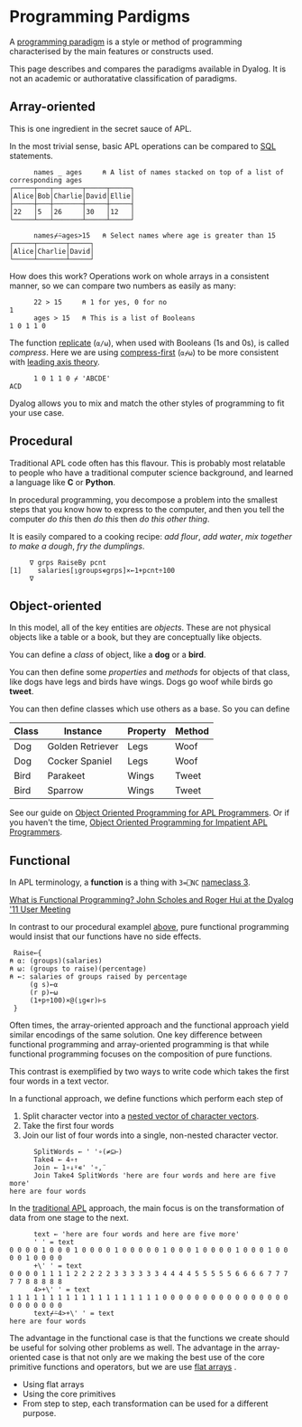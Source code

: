 # Programming Pardigms
A [programming paradigm](https://en.wikipedia.org/wiki/Comparison_of_programming_paradigms) is a style or method of programming characterised by the main features or constructs used.

This page describes and compares the paradigms available in Dyalog. It is not an academic or authoratative classification of paradigms.

## Array-oriented
This is one ingredient in the secret sauce of APL.

In the most trivial sense, basic APL operations can be compared to [SQL](https://www.w3schools.com/sql/sql_intro.asp) statements.

```APL
      names _ ages     ⍝ A list of names stacked on top of a list of corresponding ages
┌─────┬───┬───────┬─────┬─────┐
│Alice│Bob│Charlie│David│Ellie│
├─────┼───┼───────┼─────┼─────┤
│22   │5  │26     │30   │12   │
└─────┴───┴───────┴─────┴─────┘

      names⌿⍨ages>15   ⍝ Select names where age is greater than 15
┌─────┬───────┬─────┐
│Alice│Charlie│David│
└─────┴───────┴─────┘
```

How does this work? Operations work on whole arrays in a consistent manner, so we can compare two numbers as easily as many:

```APL
      22 > 15     ⍝ 1 for yes, 0 for no
1
      ages > 15   ⍝ This is a list of Booleans
1 0 1 1 0
```

The function [replicate](http://help.dyalog.com/latest/#Language/Primitive%20Functions/Replicate.htm) (`⍺/⍵`), when used with Booleans (1s and 0s), is called *compress*. Here we are using [compress-first]() (`⍺⌿⍵`) to be more consistent with [leading axis theory]().

```APL
      1 0 1 1 0 ⌿ 'ABCDE'
ACD
```

Dyalog allows you to mix and match the other styles of programming to fit your use case.

## Procedural
Traditional APL code often has this flavour. This is probably most relatable to people who have a traditional computer science background, and learned a language like **C** or **Python**.

In procedural programming, you decompose a problem into the smallest steps that you know how to express to the computer, and then you tell the computer *do this* then *do this* then *do this other thing*.

It is easily compared to a cooking recipe: *add flour*, *add water*, *mix together to make a dough*, *fry the dumplings*.

```APL
     ∇ grps RaiseBy pcnt                 
[1]    salaries[⍸groups∊grps]×←1+pcnt÷100
     ∇
```

## Object-oriented
In this model, all of the key entities are *objects*. These are not physical objects like a table or a book, but they are conceptually like objects.

You can define a *class* of object, like a **dog** or a **bird**.

You can then define some *properties* and *methods* for objects of that class, like dogs have legs and birds have wings. Dogs go woof while birds go **tweet**.

You can then define classes which use others as a base. So you can define 

|Class|Instance|Property|Method|
|---|---|---|---|
|Dog|Golden Retriever|Legs|Woof|
|Dog|Cocker Spaniel|Legs|Woof|
|Bird|Parakeet|Wings|Tweet|
|Bird|Sparrow|Wings|Tweet|

See our guide on [Object Oriented Programming for APL Programmers](http://docs.dyalog.com/latest/Object%20Oriented%20Programming%20for%20APL%20Programmers.pdf). Or if you haven't the time, [Object Oriented Programming for Impatient APL Programmers](http://docs.dyalog.com/latest/Object%20Oriented%20Programming%20for%20Impatient%20APL%20Programmers.pdf).

## Functional
In APL terminology, a **function** is a thing with `3=⎕NC` [nameclass 3](http://help.dyalog.com/latest/#Language/System%20Functions/nc.htm).

<a href="https://dyalog.tv/Dyalog11/?v=bQlH49krwbk">What is Functional Programming? John Scholes and Roger Hui at the Dyalog '11 User Meeting<a>

In contrast to our procedural examplel [above](#procedural), pure functional programming would insist that our functions have no side effects.

```APL
 Raise←{
⍝ ⍺: (groups)(salaries)
⍝ ⍵: (groups to raise)(percentage)
⍝ ←: salaries of groups raised by percentage
     (g s)←⍺
     (r p)←⍵
     (1+p÷100)×@(⍸g∊r)⊢s
 }
```

Often times, the array-oriented approach and the functional approach yield similar encodings of the same solution. One key difference between functional programming and array-oriented programming is that while functional programming focuses on the composition of pure functions.

This contrast is exemplified by two ways to write code which takes the first four words in a text vector.

In a functional approach, we define functions which perform each step of 

1. Split character vector into a [nested vector of character vectors]().
2. Take the first four words
3. Join our list of four words into a single, non-nested character vector.

```APL
      SplitWords ← ' '∘(≠⊆⊢)
      Take4 ← 4∘↑
      Join ← 1∘↓⍤∊' '∘,¨
      Join Take4 SplitWords 'here are four words and here are five more'
here are four words
```

In the [traditional APL](/language/modern-apl) approach, the main focus is on the transformation of data from one stage to the next.

```APL
      text ← 'here are four words and here are five more'
      ' ' = text
0 0 0 0 1 0 0 0 1 0 0 0 0 1 0 0 0 0 0 1 0 0 0 1 0 0 0 0 1 0 0 0 1 0 0 0 0 1 0 0 0 0
      +\' ' = text
0 0 0 0 1 1 1 1 2 2 2 2 2 3 3 3 3 3 3 4 4 4 4 5 5 5 5 5 6 6 6 6 7 7 7 7 7 8 8 8 8 8
      4>+\' ' = text
1 1 1 1 1 1 1 1 1 1 1 1 1 1 1 1 1 1 1 0 0 0 0 0 0 0 0 0 0 0 0 0 0 0 0 0 0 0 0 0 0 0
      text⌿⍨4>+\' ' = text
here are four words
```

The advantage in the functional case is that the functions we create should be useful for solving other problems as well. The advantage in the array-oriented case is that not only are we making the best use of the core primitive functions and operators, but we are use [flat arrays]() .

- Using flat arrays
- Using the core primitives
- From step to step, each transformation can be used for a different purpose.